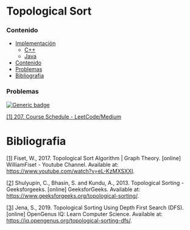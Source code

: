 # Topological Sort

### Contenido

* [Implementación](#)
    * [C++](#)
    * [Java](#)
* [Contenido](#contenido)
* [Problemas](#problemas)
* [Bibliografia](#bibliografia)

### Problemas

[![Generic badge](https://img.shields.io/badge/LeetCode-Medium-yellow.svg)](https://leetcode.com/problemset/all/?topicSlugs=topological-sort)

[[1] 207. Course Schedule - LeetCode/Medium](https://leetcode.com/problems/course-schedule/)

# Bibliografia

[[1]](https://www.youtube.com/watch?v=eL-KzMXSXXI) Fiset, W., 2017. Topological Sort Algorithm | Graph Theory. [online] WilliamFiset - Youtube Channel. Available at: <https://www.youtube.com/watch?v=eL-KzMXSXXI>.

[[2]](https://www.geeksforgeeks.org/topological-sorting/) Shulyupin, C., Bhasin, S. and Kundu, A., 2013. Topological Sorting - Geeksforgeeks. [online] GeeksforGeeks. Available at: <https://www.geeksforgeeks.org/topological-sorting/>.

[[3]](https://iq.opengenus.org/topological-sorting-dfs/) Jena, S., 2019. Topological Sorting Using Depth First Search (DFS). [online] OpenGenus IQ: Learn Computer Science. Available at: <https://iq.opengenus.org/topological-sorting-dfs/>.